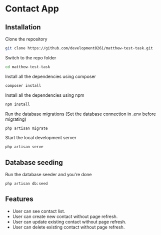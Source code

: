 # Contact App
## Installation
Clone the repository
```sh
git clone https://github.com/development0261/matthew-test-task.git
```
Switch to the repo folder
```sh
cd matthew-test-task
```
Install all the dependencies using composer
```sh
composer install
```
Install all the dependencies using npm
```sh
npm install
```
Run the database migrations (Set the database connection in .env before migrating)
```sh
php artisan migrate
```
Start the local development server
```sh
php artisan serve
```
## Database seeding
Run the database seeder and you're done
```sh
php artisan db:seed
```
## Features
- User can see contact list.
- User can create new contact without page refresh.
- User can update existing contact without page refresh.
- User can delete existing contact without page refresh.

